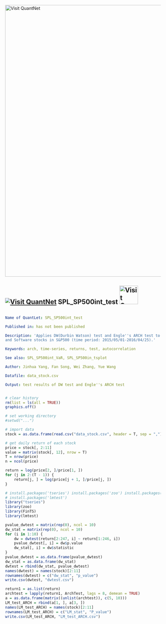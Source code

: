 
[<img src="https://github.com/QuantLet/Styleguide-and-FAQ/blob/master/pictures/banner.png" width="880" alt="Visit QuantNet">](http://quantlet.de/index.php?p=info)

## [<img src="https://github.com/QuantLet/Styleguide-and-Validation-procedure/blob/master/pictures/qloqo.png" alt="Visit QuantNet">](http://quantlet.de/) **SPL_SP500int_test** [<img src="https://github.com/QuantLet/Styleguide-and-Validation-procedure/blob/master/pictures/QN2.png" width="60" alt="Visit QuantNet 2.0">](http://quantlet.de/d3/ia)

```yaml

Name of QuantLet: SPL_SP500int_test

Published in: has not been published

Description: 'Applies DW(Durbin Watson) test and Engle''s ARCH test to returns of 10 Internet 
and Software stocks in S&P500 (time period: 2015/05/01-2016/04/25).'

Keywords: arch, time-series, returns, test, autocorrelation

See also: SPL_SP500int_VaR, SPL_SP500in_tsplot

Author: Jinhua Yang, Fan Song, Wei Zhang, Yue Wang

Datafile: data_stock.csv

Output: test results of DW test and Engle''s ARCH test

```


```r

# clear history
rm(list = ls(all = TRUE))
graphics.off()

# set working directory
#setwd("...")

# import data
stock = as.data.frame(read.csv("data_stock.csv", header = T, sep = ","))

# get daily return of each stock
price = stock[, 2:11]
value = matrix(stock[, 12], nrow = T)
T = nrow(price)
n = ncol(price)

return = log(price[2, ]/price[1, ])
for (j in 2:(T - 1)) {
    return[j, ] = log(price[j + 1, ]/price[j, ])
}

# install.packages('tseries') install.packages('zoo') install.packages('FinTS')
# install.packages('lmtest')
library("tseries")
library(zoo)
library(FinTS)
library(lmtest)

pvalue_dwtest = matrix(rep(0), ncol = 10)
dw_stat = matrix(rep(0), ncol = 10)
for (i in 1:10) {
    dw = dwtest(return[2:247, i] ~ return[1:246, i])
    pvalue_dwtest[, i] = dw$p.value
    dw_stat[, i] = dw$statistic
}
pvalue_dwtest = as.data.frame(pvalue_dwtest)
dw_stat = as.data.frame(dw_stat)
dwtest = rbind(dw_stat, pvalue_dwtest)
names(dwtest) = names(stock)[2:11]
rownames(dwtest) = c("dw_stat", "p_value")
write.csv(dwtest, "dwtest.csv")

return1 = as.list(return)
archtest = lapply(return1, ArchTest, lags = 8, demean = TRUE)
a = as.data.frame(matrix((unlist(archtest)), c(5, 10)))
LM_test_ARCH = rbind(a[1, ], a[3, ])
names(LM_test_ARCH) = names(stock)[2:11]
rownames(LM_test_ARCH) = c("LM_stat", "P_value")
write.csv(LM_test_ARCH, "LM_test_ARCH.csv")

```
